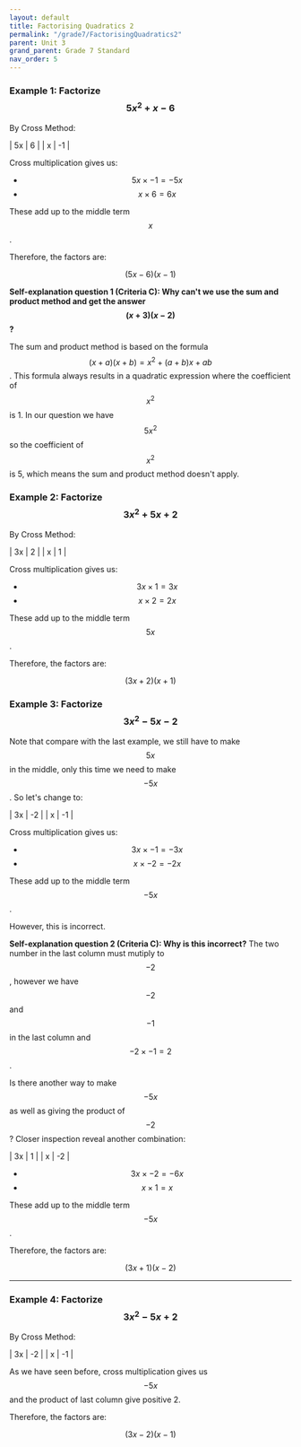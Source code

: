 ```yaml
---
layout: default
title: Factorising Quadratics 2
permalink: "/grade7/FactorisingQuadratics2"
parent: Unit 3
grand_parent: Grade 7 Standard
nav_order: 5
---
```

### Example 1: Factorize $$ 5x^2 + x - 6 $$

By Cross Method:

  |  5x  |  6  |
  |  x   |  -1  |

Cross multiplication gives us:

- $$ 5x \times -1 = -5x $$
- $$ x \times 6 = 6x $$

These add up to the middle term $$ x $$.

Therefore, the factors are:

$$ (5x - 6)(x - 1) $$
 
**Self-explanation question 1 (Criteria C): Why can't we use the sum and product method and get the answer $$ (x+3)(x-2) $$?**

The sum and product method is based on the formula $$(x + a)(x + b) = x^2 + (a + b)x + ab$$. This formula always results in a quadratic expression where the coefficient of $$x^2$$ is 1. In our question we have $$ 5x^2 $$ so the coefficient of $$ x^2 $$ is 5, which means the sum and product method doesn't apply.

### Example 2: Factorize $$ 3x^2 + 5x + 2 $$
By Cross Method:

  |  3x   |   2  |
  |  x    |   1  |


Cross multiplication gives us:

- $$ 3x \times 1 = 3x $$
- $$ x \times 2 = 2x $$

These add up to the middle term $$ 5x $$.

Therefore, the factors are:

$$ (3x + 2)(x + 1) $$

### Example 3: Factorize $$ 3x^2 - 5x - 2 $$
Note that compare with the last example, we still have to make $$ 5x $$ in the middle, only this time we need to make $$ -5x $$. So let's change to:

  | 3x   | -2   |
  | x   |  -1  |

Cross multiplication gives us:

- $$ 3x \times -1 = -3x $$
- $$ x \times -2 = -2x $$

These add up to the middle term $$ -5x $$.

However, this is incorrect.

**Self-explanation question 2 (Criteria C): Why is this incorrect?**
The two number in the last column must mutiply to $$ -2 $$, however we have $$ -2 $$ and $$ -1 $$ in the last column and $$ -2 \times -1 = 2 $$.

Is there another way to make $$ -5x $$ as well as giving the product of $$ -2 $$? Closer inspection reveal another combination:

  | 3x   | 1   |
  | x   |  -2  |

- $$ 3x \times -2 = -6x $$
- $$ x \times 1 = x $$

These add up to the middle term $$ -5x $$.

Therefore, the factors are:

$$ (3x + 1)(x - 2) $$

---

### Example 4: Factorize $$ 3x^2 - 5x + 2 $$

By Cross Method:

  | 3x   |  -2  |
  | x    |  -1   |

As we have seen before, cross multiplication gives us $$ -5x $$ and the product of last column give positive 2.

Therefore, the factors are:

$$ (3x - 2)(x - 1) $$







